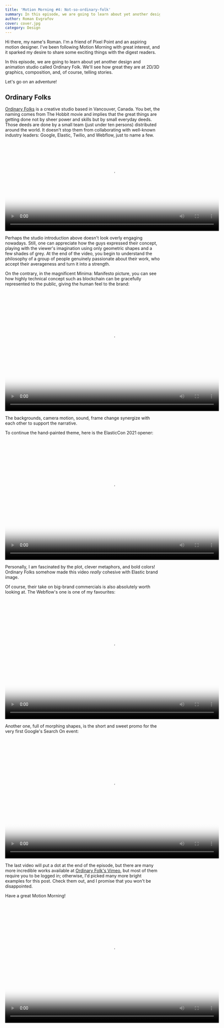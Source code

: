 ```yaml
---
title: 'Motion Morning #4: Not-so-ordinary-folk'
summary: In this episode, we are going to learn about yet another design and animation studio called Ordinary Folk. We'll see how great they are at 2D/3D graphics, composition, and, of course, telling stories.
author: Roman Evgrafov
cover: cover.jpg
category: Design
---
```


Hi there, my name's Roman. I'm a friend of Pixel Point and an aspiring motion designer. I've been following Motion Morning with great interest, and it sparked my desire to share some exciting things with the digest readers.

In this episode, we are going to learn about yet another design and animation studio called Ordinary Folk. We'll see how great they are at 2D/3D graphics, composition, and, of course, telling stories.

Let's go on an adventure!

## Ordinary Folks

[Ordinary Folks](https://www.ordinaryfolk.co) is a creative studio based in Vancouver, Canada. You bet, the naming comes from The Hobbit movie and implies that the great things are getting done not by sheer power and skills but by small everyday deeds. Those deeds are done by a small team (just under ten persons) distributed around the world. It doesn't stop them from collaborating with well-known industry leaders: Google, Elastic, Twilio, and Webflow, just to name a few.

<video src="
https://pixel-point-website.s3.amazonaws.com/posts/2022-07-06-motion-morning-4/1.mp4" width="696" height="290" controls poster="video-cover-1.jpg"></video>

Perhaps the studio introduction above doesn't look overly engaging nowadays. Still, one can appreciate how the guys expressed their concept, playing with the viewer's imagination using only geometric shapes and a few shades of grey. At the end of the video, you begin to understand the philosophy of a group of people genuinely passionate about their work, who accept their averageness and turn it into a strength.

On the contrary, in the magnificent Minima: Manifesto picture, you can see how highly technical concept such as blockchain can be gracefully represented to the public, giving the human feel to the brand:

<video src="
https://pixel-point-website.s3.amazonaws.com/posts/2022-07-06-motion-morning-4/2.mp4" width="696" height="392" controls poster="video-cover-2.jpg"></video>

The backgrounds, camera motion, sound, frame change synergize with each other to support the narrative.

To continue the hand-painted theme, here is the ElasticCon 2021 opener:

<video src="
https://pixel-point-website.s3.amazonaws.com/posts/2022-07-06-motion-morning-4/3.mp4" width="696" height="392" controls poster="video-cover-3.jpg"></video>

Personally, I am fascinated by the plot, clever metaphors, and bold colors! Ordinary Folks somehow made this video _really_ cohesive with Elastic brand image.

Of course, their take on big-brand commercials is also absolutely worth looking at. The Webflow's one is one of my favourites:

<video src="
https://pixel-point-website.s3.amazonaws.com/posts/2022-07-06-motion-morning-4/4.mp4" width="696" height="392" controls poster="video-cover-4.jpg"></video>

Another one, full of morphing shapes, is the short and sweet promo for the very first Google's Search On event:

<video src="
https://pixel-point-website.s3.amazonaws.com/posts/2022-07-06-motion-morning-4/5.mp4" width="696" height="392" controls poster="video-cover-5.jpg"></video>

The last video will put a dot at the end of the episode, but there are many more incredible works available at [Ordinary Folk's Vimeo](https://vimeo.com/ordinaryfolk), but most of them require you to be logged in; otherwise, I'd picked many more bright examples for this post. Check them out, and I promise that you won't be disappointed.

Have a great Motion Morning!

<video src="
https://pixel-point-website.s3.amazonaws.com/posts/2022-07-06-motion-morning-4/6.mp4" width="696" height="392" controls poster="video-cover-6.jpg"></video>
